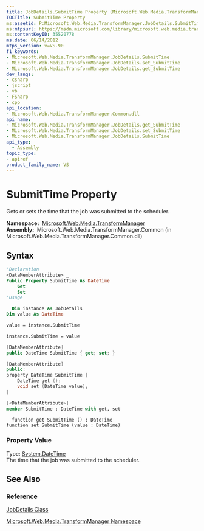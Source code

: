 ```yaml
---
title: JobDetails.SubmitTime Property (Microsoft.Web.Media.TransformManager)
TOCTitle: SubmitTime Property
ms:assetid: P:Microsoft.Web.Media.TransformManager.JobDetails.SubmitTime
ms:mtpsurl: https://msdn.microsoft.com/library/microsoft.web.media.transformmanager.jobdetails.submittime(v=VS.90)
ms:contentKeyID: 35520778
ms.date: 06/14/2012
mtps_version: v=VS.90
f1_keywords:
- Microsoft.Web.Media.TransformManager.JobDetails.SubmitTime
- Microsoft.Web.Media.TransformManager.JobDetails.set_SubmitTime
- Microsoft.Web.Media.TransformManager.JobDetails.get_SubmitTime
dev_langs:
- csharp
- jscript
- vb
- FSharp
- cpp
api_location:
- Microsoft.Web.Media.TransformManager.Common.dll
api_name:
- Microsoft.Web.Media.TransformManager.JobDetails.get_SubmitTime
- Microsoft.Web.Media.TransformManager.JobDetails.set_SubmitTime
- Microsoft.Web.Media.TransformManager.JobDetails.SubmitTime
api_type:
  - Assembly
topic_type:
- apiref
product_family_name: VS
---
```


# SubmitTime Property

Gets or sets the time that the job was submitted to the scheduler.

**Namespace:**  [Microsoft.Web.Media.TransformManager](microsoft-web-media-transformmanager-namespace.md)  
**Assembly:**  Microsoft.Web.Media.TransformManager.Common (in Microsoft.Web.Media.TransformManager.Common.dll)

## Syntax

```vb
'Declaration
<DataMemberAttribute> _
Public Property SubmitTime As DateTime
    Get
    Set
'Usage

  Dim instance As JobDetails
Dim value As DateTime

value = instance.SubmitTime

instance.SubmitTime = value
```

```csharp
[DataMemberAttribute]
public DateTime SubmitTime { get; set; }
```

```cpp
[DataMemberAttribute]
public:
property DateTime SubmitTime {
    DateTime get ();
    void set (DateTime value);
}
```

``` fsharp
[<DataMemberAttribute>]
member SubmitTime : DateTime with get, set
```

```jscript
  function get SubmitTime () : DateTime
function set SubmitTime (value : DateTime)
```

### Property Value

Type: [System.DateTime](https://msdn.microsoft.com/library/03ybds8y)  
The time that the job was submitted to the scheduler.  

## See Also

### Reference

[JobDetails Class](jobdetails-class-microsoft-web-media-transformmanager.md)

[Microsoft.Web.Media.TransformManager Namespace](microsoft-web-media-transformmanager-namespace.md)
